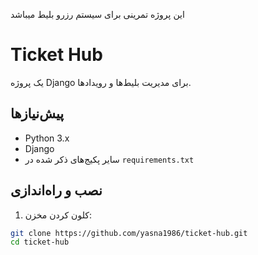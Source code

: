این پروژه تمرینی برای سیستم رزرو بلیط میباشد
# Ticket Hub

یک پروژه Django برای مدیریت بلیط‌ها و رویدادها.

## پیش‌نیازها

- Python 3.x
- Django
- سایر پکیج‌های ذکر شده در `requirements.txt`

## نصب و راه‌اندازی

1. کلون کردن مخزن:

```bash
git clone https://github.com/yasna1986/ticket-hub.git
cd ticket-hub
